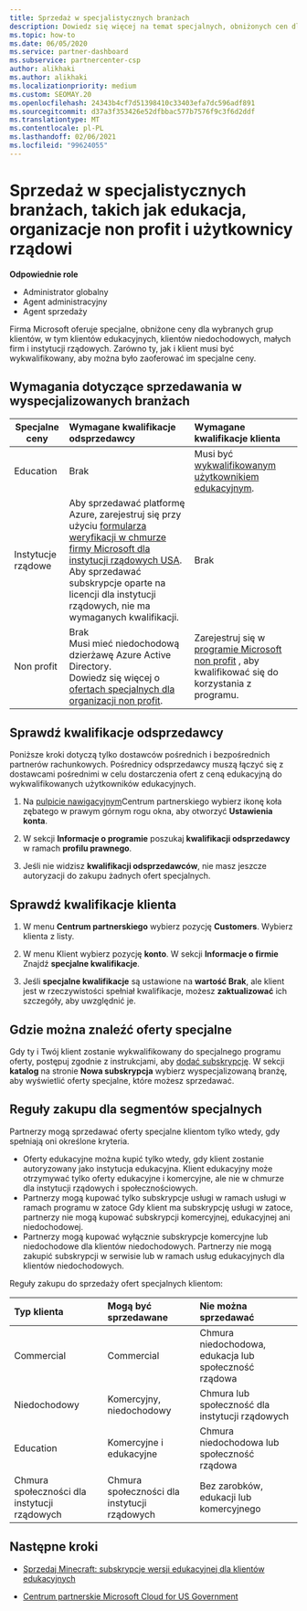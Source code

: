 ```yaml
---
title: Sprzedaż w specjalistycznych branżach
description: Dowiedz się więcej na temat specjalnych, obniżonych cen dla niektórych grup klientów, w tym klientów edukacyjnych, klientów niedochodowych i użytkowników rządowych.
ms.topic: how-to
ms.date: 06/05/2020
ms.service: partner-dashboard
ms.subservice: partnercenter-csp
author: alikhaki
ms.author: alikhaki
ms.localizationpriority: medium
ms.custom: SEOMAY.20
ms.openlocfilehash: 24343b4cf7d51398410c33403efa7dc596adf891
ms.sourcegitcommit: d37a3f353426e52dfbbac577b7576f9c3f6d2ddf
ms.translationtype: MT
ms.contentlocale: pl-PL
ms.lasthandoff: 02/06/2021
ms.locfileid: "99624055"
---
```

# <a name="sell-to-specialized-industries-like-education-non-profit-and-government-users"></a>Sprzedaż w specjalistycznych branżach, takich jak edukacja, organizacje non profit i użytkownicy rządowi

**Odpowiednie role**

- Administrator globalny
- Agent administracyjny
- Agent sprzedaży

Firma Microsoft oferuje specjalne, obniżone ceny dla wybranych grup klientów, w tym klientów edukacyjnych, klientów niedochodowych, małych firm i instytucji rządowych. Zarówno ty, jak i klient musi być wykwalifikowany, aby można było zaoferować im specjalne ceny. 

## <a name="requirements-to-sell-to-specialized-industries"></a>Wymagania dotyczące sprzedawania w wyspecjalizowanych branżach

|**Specjalne ceny**   |**Wymagane kwalifikacje odsprzedawcy**   |**Wymagane kwalifikacje klienta**   |
|----------------------------|:---------------------------------|:------------------------------------------|
|Education   |Brak   | Musi być [wykwalifikowanym użytkownikiem edukacyjnym](https://www.microsoftvolumelicensing.com/DocumentSearch.aspx?Mode=3&DocumentTypeId=7).   |
|Instytucje rządowe   |Aby sprzedawać platformę Azure, zarejestruj się przy użyciu [formularza weryfikacji w chmurze firmy Microsoft dla instytucji rządowych USA](https://azuregov.microsoft.com/csp). Aby sprzedawać subskrypcje oparte na licencji dla instytucji rządowych, nie ma wymaganych kwalifikacji.|   Brak|
|Non profit  |Brak<br/> Musi mieć niedochodową dzierżawę Azure Active Directory.<br/> Dowiedz się więcej o [ofertach specjalnych dla organizacji non profit](https://assetsprod.microsoft.com/mpn/nonprofit-skus-in-csp-faq.pdf).   |Zarejestruj się w [programie Microsoft non profit](https://nonprofit.microsoft.com/#/register) , aby kwalifikować się do korzystania z programu.   |

## <a name="check-your-reseller-qualifications"></a>Sprawdź kwalifikacje odsprzedawcy

Poniższe kroki dotyczą tylko dostawców pośrednich i bezpośrednich partnerów rachunkowych. Pośrednicy odsprzedawcy muszą łączyć się z dostawcami pośrednimi w celu dostarczenia ofert z ceną edukacyjną do wykwalifikowanych użytkowników edukacyjnych.

1. Na [pulpicie nawigacyjnym](https://partner.microsoft.com/dashboard)Centrum partnerskiego wybierz ikonę koła zębatego w prawym górnym rogu okna, aby otworzyć **Ustawienia konta**.

2. W sekcji **Informacje o programie** poszukaj **kwalifikacji odsprzedawcy** w ramach **profilu prawnego**.

3. Jeśli nie widzisz **kwalifikacji odsprzedawców**, nie masz jeszcze autoryzacji do zakupu żadnych ofert specjalnych.

## <a name="check-the-customer-qualifications"></a>Sprawdź kwalifikacje klienta

1. W menu **Centrum partnerskiego** wybierz pozycję **Customers**. Wybierz klienta z listy.

2. W menu Klient wybierz pozycję **konto**. W sekcji **Informacje o firmie** Znajdź **specjalne kwalifikacje**.

3. Jeśli **specjalne kwalifikacje** są ustawione na **wartość Brak**, ale klient jest w rzeczywistości spełniał kwalifikacje, możesz **zaktualizować** ich szczegóły, aby uwzględnić je.

## <a name="where-to-find-special-offers"></a>Gdzie można znaleźć oferty specjalne

Gdy ty i Twój klient zostanie wykwalifikowany do specjalnego programu oferty, postępuj zgodnie z instrukcjami, aby [dodać subskrypcję](create-a-new-subscription.md). W sekcji **katalog** na stronie **Nowa subskrypcja** wybierz wyspecjalizowaną branżę, aby wyświetlić oferty specjalne, które możesz sprzedawać.

## <a name="purchase-rules-for-special-segments"></a>Reguły zakupu dla segmentów specjalnych

Partnerzy mogą sprzedawać oferty specjalne klientom tylko wtedy, gdy spełniają oni określone kryteria. 

- Oferty edukacyjne można kupić tylko wtedy, gdy klient zostanie autoryzowany jako instytucja edukacyjna. Klient edukacyjny może otrzymywać tylko oferty edukacyjne i komercyjne, ale nie w chmurze dla instytucji rządowych i społecznościowych.
- Partnerzy mogą kupować tylko subskrypcje usługi w ramach usługi w ramach programu w zatoce Gdy klient ma subskrypcję usługi w zatoce, partnerzy nie mogą kupować subskrypcji komercyjnej, edukacyjnej ani niedochodowej. 
- Partnerzy mogą kupować wyłącznie subskrypcje komercyjne lub niedochodowe dla klientów niedochodowych. Partnerzy nie mogą zakupić subskrypcji w serwisie lub w ramach usług edukacyjnych dla klientów niedochodowych.

Reguły zakupu do sprzedaży ofert specjalnych klientom:

|**Typ klienta**   |**Mogą być sprzedawane**   |**Nie można sprzedawać**   |
|:----------------------------|:---------------------------------|:------------------------------------------|
| Commercial |Commercial | Chmura niedochodowa, edukacja lub społeczność rządowa |
| Niedochodowy |Komercyjny, niedochodowy | Chmura lub społeczność dla instytucji rządowych |
| Education |Komercyjne i edukacyjne | Chmura niedochodowa lub społeczność rządowa |
| Chmura społeczności dla instytucji rządowych |Chmura społeczności dla instytucji rządowych | Bez zarobków, edukacji lub komercyjnego |

## <a name="next-steps"></a>Następne kroki

- [Sprzedaj Minecraft: subskrypcje wersji edukacyjnej dla klientów edukacyjnych](minecraft-subscriptions.md)

- [Centrum partnerskie Microsoft Cloud for US Government](partner-center-for-microsoft-us-govt-cloud.md)
